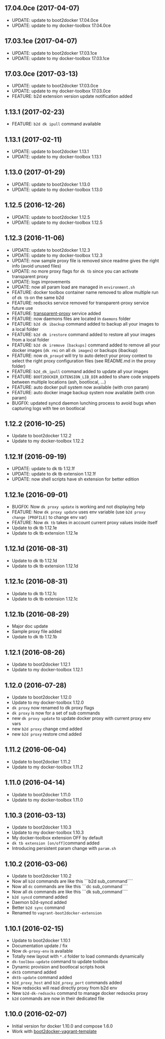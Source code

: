 
## 17.04.0ce (2017-04-07)
- UPDATE: update to boot2docker 17.04.0ce
- UPDATE: update to my docker-toolbox 17.04.0ce

## 17.03.1ce (2017-04-07)
- UPDATE: update to boot2docker 17.03.1ce
- UPDATE: update to my docker-toolbox 17.03.1ce

## 17.03.0ce (2017-03-13)
- UPDATE: update to boot2docker 17.03.0ce
- UPDATE: update to my docker-toolbox 17.03.0ce
- FEATURE: b2d extension version update notification added

## 1.13.1 (2017-02-23)
- FEATURE:  ```b2d dk ipull``` command available

## 1.13.1 (2017-02-11)
- UPDATE: update to boot2docker 1.13.1
- UPDATE: update to my docker-toolbox 1.13.1

## 1.13.0 (2017-01-29)
- UPDATE: update to boot2docker 1.13.0
- UPDATE: update to my docker-toolbox 1.13.0

## 1.12.5 (2016-12-26)
- UPDATE: update to boot2docker 1.12.5
- UPDATE: update to my docker-toolbox 1.12.5

## 1.12.3 (2016-11-06)
- UPDATE: update to boot2docker 1.12.3
- UPDATE: update to my docker-toolbox 1.12.3
- UPDATE: now sample proxy file is removed since readme gives the right info (avoid unused files)
- UPDATE: no more proxy flags for ```dk tb``` since you can activate transparent proxy
- UPDATE: logs improvements
- UPDATE: now all param load are managed in ```environment.sh```
- FEATURE: docker toolbox container name removed to allow multiple run of ```dk tb``` on the same b2d
- FEATURE: redsocks service removed for transparent-proxy service future use
- FEATURE: [transparent-proxy](https://github.com/AlbanMontaigu/docker-transparent-proxy) service added
- FEATURE: now daemons files are located in ```daemons``` folder
- FEATURE: ```b2d dk ibackup``` command added to backup all your images to a local folder
- FEATURE: ```b2d dk irestore``` command added to restore all your images from a local folder
- FEATURE: ```b2d dk iremove [backups]``` command added to remove all your docker images (```dk rmi``` on all ```dk images```) or backups (ibackup)
- FEATURE: now ```dk_proxyd``` will try to auto detect your proxy context to select the right proxy configuration files (see README.md in the proxy folder)
- FEATURE: ```b2d_dk_ipull``` command added to update all your images
- FEATURE: ```BOOT2DOCKER_EXTENSION_LIB_DIR``` added to share code snippets between multiple locations (ash, bootlocal, ...)
- FEATURE: auto docker pull system now available (with cron param)
- FEATURE: auto docker image backup system now available (with cron param)
- BUGFIX: updated syncd daemon lunching process to avoid bugs when capturing logs with tee on bootlocal

## 1.12.2 (2016-10-25)
- Update to boot2docker 1.12.2
- Update to my docker-toolbox 1.12.2

## 1.12.1f (2016-09-19)
- UPDATE: update to dk tb 1.12.1f
- UPDATE: update to dk tb extension 1.12.1f
- UPDATE: now shell scripts have sh extension for better edition

## 1.12.1e (2016-09-01)
- BUGFIX: Now ```dk proxy update``` is working and not displaying help
- FEATURE: Now ```dk proxy update``` uses env variable (use ```b2d proxy change [PROFILE]``` to change env var)
- FEATURE: Now ```dk tb``` takes in account current proxy values inside itself
- Update to dk tb 1.12.1e
- Update to dk tb extension 1.12.1e

## 1.12.1d (2016-08-31)
- Update to dk tb 1.12.1d
- Update to dk tb extension 1.12.1d

## 1.12.1c (2016-08-31)
- Update to dk tb 1.12.1c
- Update to dk tb extension 1.12.1c

## 1.12.1b (2016-08-29)
- Major doc update
- Sample proxy file added
- Update to dk tb 1.12.1b

## 1.12.1 (2016-08-26)
- Update to boot2docker 1.12.1
- Update to my docker-toolbox 1.12.1

## 1.12.0 (2016-07-28)
- Update to boot2docker 1.12.0
- Update to my docker-toolbox 1.12.0
- ```dk proxy``` now renamed to dk proxy flags
- ```dk proxy``` is now for a set of sub commands 
- new ```dk proxy update``` to update docker proxy with current proxy env vars
- new ```b2d proxy``` change cmd added
- new ```b2d proxy``` restore cmd added

## 1.11.2 (2016-06-04)
- Update to boot2docker 1.11.2
- Update to my docker-toolbox 1.11.2

## 1.11.0 (2016-04-14)
- Update to boot2docker 1.11.0
- Update to my docker-toolbox 1.11.0

## 1.10.3 (2016-03-13)
- Update to boot2docker 1.10.3
- Update to my docker-toolbox 1.10.3
- My docker-toolbox extension OFF by default
- ```dk tb extension [on/off]```command added
- Introducing persistent param change with ```param.sh```

## 1.10.2 (2016-03-06)
- Update to boot2docker 1.10.2
- Now all ```b2d``` commands are like this ```b2d sub_command````
- Now all ```dc``` commands are like this ```dc sub_command````
- Now all ```dk``` commands are like this ```dk sub_command````
- ```b2d syncd``` command added
- Daemon b2d-syncd added
- Better ```b2d sync``` command
- Renamed to ```vagrant-boot2docker-extension```

## 1.10.1 (2016-02-15)
- Update to boot2docker 1.10.1
- Documentation update / fix
- Now ```dk-proxy-env``` is available
- Totally new layout with ```*.d``` folder to load commands dynamically
- ```dk-toolbox-update``` command to update toolbox
- Dynamic provision and bootlocal scripts hook
- ```dktb``` command added
- ```dktb-update``` command added
- ```b2d_proxy_host``` and ```b2d_proxy_port``` commands added
- Now redsocks will read directly proxy from b2d env
- New ```b2d-dk-redsocks``` command to manage docker redsocks proxy
- ```b2d``` commands are now in their dedicated file

## 1.10.0 (2016-02-07)
- Initial version for docker 1.10.0 and compose 1.6.0
- Work with [boot2docker-vagrant-template](https://github.com/AlbanMontaigu/boot2docker-vagrant-template)
